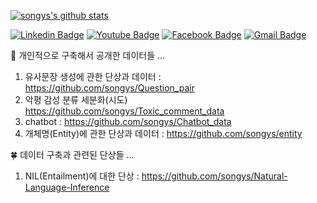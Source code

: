 



[![songys's github stats](https://github-readme-stats.vercel.app/api?username=songys)](https://github.com/songys/songys)


 
	
  [![Linkedin Badge](https://img.shields.io/badge/-LinkedIn-blue?style=flat-square&logo=Linkedin&logoColor=white&link=https://www.linkedin.com/in/https://www.linkedin.com/in/영숙-송-768491b0/)](https://www.linkedin.com/in/%EC%98%81%EC%88%99-%EC%86%A1-768491b0//)  [![Youtube Badge](https://img.shields.io/badge/Youtube-ff0000?style=flat-square&logo=youtube&link=https://www.youtube.com/channel/UC6kHTx_z0XmU9TFKqzvJ9TQ)](https://www.youtube.com/channel/UC6kHTx_z0XmU9TFKqzvJ9TQ/videos?view=57&flow=grid)  [![Facebook Badge](https://img.shields.io/badge/facebook-1877f2?style=flat-square&logo=facebook&logoColor=white&link=https://www.facebook.com/youngsook.song.1)](https://www.facebook.com/youngsook.song.1) [![Gmail Badge](https://img.shields.io/badge/Gmail-d14836?style=flat-square&logo=Gmail&logoColor=white&link=mailto:klanguage1004@gmail.com)](mailto:klanguage1004@gmail.com)
  
  
  
  
  :cherry_blossom: 개인적으로 구축해서 공개한 데이터들 ...              
  1. 유사문장 생성에 관한 단상과 데이터 :  https://github.com/songys/Question_pair               
  2. 악평 감성 분류 세분화(시도) https://github.com/songys/Toxic_comment_data     
  3. chatbot :    https://github.com/songys/Chatbot_data  
  4. 개체명(Entity)에 관한 단상과 데이터  : https://github.com/songys/entity              
  
  
  :four_leaf_clover: 데이터 구축과 관련된 단상들 ...      
  
  1. NIL(Entailment)에 대한 단상  :  https://github.com/songys/Natural-Language-Inference
  
  
  
  
  
  
  
  

